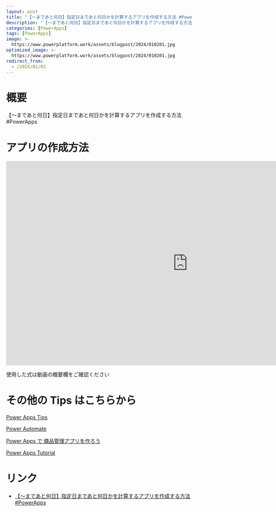 ```yaml
---
layout: post
title: "【～まであと何日】指定日まであと何日かを計算するアプリを作成する方法 #PowerApps"
description: "【～まであと何日】指定日まであと何日かを計算するアプリを作成する方法 #PowerAppsを動画で分かりやすく解説"
categories: [PowerApps]
tags: [PowerApps]
image: >-
  https://www.powerplatform.work/assets/blogpost/2024/010201.jpg
optimized_image: >-
  https://www.powerplatform.work/assets/blogpost/2024/010201.jpg
redirect_from:
  - /2024/01/02
---
```



#  概要

【～まであと何日】指定日まであと何日かを計算するアプリを作成する方法 #PowerApps


# アプリの作成方法

<iframe width="983" height="553" src="https://www.youtube.com/embed/3jYQNeWjn18" title="YouTube video player" frameborder="0" allow="accelerometer; autoplay; clipboard-write; encrypted-media; gyroscope; picture-in-picture" allowfullscreen></iframe>


使用した式は動画の概要欄をご確認ください


# その他の Tips はこちらから

[Power Apps Tips](https://www.youtube.com/watch?v=VrAQf3JQ7yM&list=PLVhFi1fb3DqakSLVMn22DDcySXh9jtzi- )


[Power Automate](https://www.youtube.com/watch?v=-YnJYT0ASEM&list=PLVhFi1fb3Dqbzic6GieqnLFgD3aTj-eHA)


[Power Apps で 備品管理アプリを作ろう](https://www.youtube.com/playlist?list=PLVhFi1fb3DqZM3HKb8Hea6XEL96990Fyn)


[Power Apps Tutorial](https://www.youtube.com/playlist?list=PLVhFi1fb3DqalxpL974VvAJvV4iWoSbe_)


# リンク


- [【～まであと何日】指定日まであと何日かを計算するアプリを作成する方法 #PowerApps](https://www.youtube.com/watch?v=3jYQNeWjn18)

